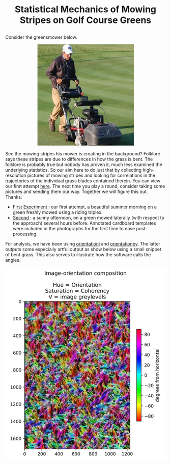 #  <p align=center>Statistical Mechanics of Mowing Stripes on Golf Course Greens</p>


Consider the greensmower below.

<p align=center>
  <img src=striping.png>
</p>

See the mowing stripes his mower is creating in the background? Folklore says these stripes are due to differences in how the grass is bent. The folklore is probably true but nobody has proven it, much less examined the underlying statistics. So our aim here to do just that by collecting high-resolution pictures of mowing stripes and looking for correlations in the trajectories of the individual grass blades contained therein.  You can view our first attempt [here](experimentOne/README.md).  The next time you play a round, consider taking some pictures and sending them our way.  Together we will figure this out.  Thanks.

  * [First Experiment](experimentOne/README.md) : our first attempt, a beautiful summer morning on a green freshly mowed using a riding triplex.
  * [Second](experimentTwo/README.md) : a sunny afternoon, on a green mowed laterally (with respect to the approach) several hours before.  Annotated cardboard templates were included in the photographs for the first time to ease post-processing.

For analysis, we have been using [orientationj](https://bigwww.epfl.ch/demo/orientation/) and [orientationpy](https://epfl-center-for-imaging.gitlab.io/orientationpy/introduction.html).  The latter outputs some especially artful output as show below using a small snippet of bent grass.  This also serves to illustrate how the software calls the angles.

 <p align=center>
   <img src=sigma9.jpg>
 </p>
